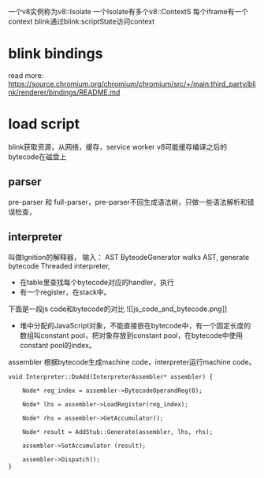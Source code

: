 

一个v8实例称为v8::Isolate
一个Isolate有多个v8::ContextS
每个iframe有一个context
blink通过blink:scriptState访问context

# blink bindings

read more: https://source.chromium.org/chromium/chromium/src/+/main:third_party/blink/renderer/bindings/README.md


# load script

blink获取资源，从网络，缓存，service worker
v8可能缓存编译之后的bytecode在磁盘上

## parser 

pre-parser 和 full-parser，pre-parser不回生成语法树，只做一些语法解析和错误检查，

## interpreter
叫做Ignition的解释器，
输入： AST
ByteodeGenerator walks  AST, generate bytecode
Threaded interpreter, 
- 在table里查找每个bytecode对应的handler，执行
- 有一个register，在stack中。

下面是一段js code和bytecode的对比
![[js_code_and_bytecode.png]]

- 堆中分配的JavaScript对象，不能直接嵌在bytecode中，有一个固定长度的数组叫constant pool，把对象存放到constant pool，在bytecode中使用constant pool的index。

assembler 根据bytecode生成machine code，interpreter运行machine code。
```
void Interpreter::DoAdd(InterpreterAssembler* assembler) {
	
	Node* reg_index = assembler->BytecodeOperandReg(0);
	
	Node* lhs = assembler->LoadRegister(reg_index);
	
	Node* rhs = assembler->GetAccumulator();
	
	Node* result = AddStub::Generate(assembler, lhs, rhs);
	
	assembler->SetAccumulator (result);
	
	assembler->Dispatch();
}

```
